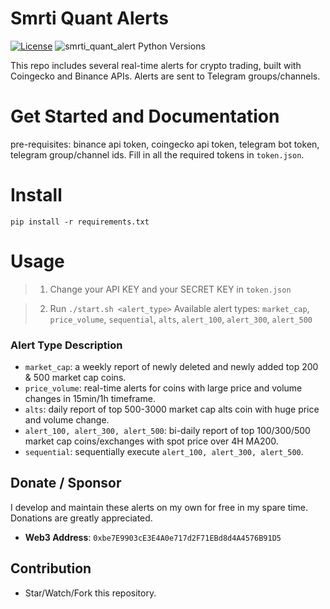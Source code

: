 # Smrti Quant Alerts


[![License](https://img.shields.io/badge/license-MIT-green)](https://github.com/JackZhao516/smrti_quant_alerts/blob/main/LICENSE)
![smrti_quant_alert Python Versions](https://img.shields.io/pypi/pyversions/python-bitget?logo=pypi)

This repo includes several real-time alerts for crypto trading, built with Coingecko and Binance APIs. Alerts are sent to Telegram groups/channels.

 

# Get Started and Documentation
pre-requisites: binance api token, coingecko api token, telegram bot token, telegram group/channel ids. Fill in all the required tokens in ``token.json``.

# Install
    pip install -r requirements.txt
# Usage

> 1. Change your API KEY and your SECRET KEY in ``token.json``

> 2. Run ``./start.sh <alert_type>``
> Available alert types: ``market_cap``, ``price_volume``, ``sequential``, ``alts``, ``alert_100``, ``alert_300``, ``alert_500``
### Alert Type Description
* ``market_cap``: a weekly report of newly deleted and newly added
top 200 & 500 market cap coins.
* ``price_volume``: real-time alerts for coins with large price and volume changes in 15min/1h timeframe.
* ``alts``: daily report of top 500-3000 market cap alts coin with huge price and volume change.
* ``alert_100, alert_300, alert_500``: bi-daily report of top 100/300/500 market cap coins/exchanges with spot price over 4H MA200.
* ``sequential``: sequentially execute ``alert_100, alert_300, alert_500``.

## Donate / Sponsor
I develop and maintain these alerts on my own for free in my spare time. 
Donations are greatly appreciated. 

* **Web3 Address**:  `0xbe7E9903cE3E4A0e717d2F71EBd8d4A4576B91D5`

## Contribution
* Star/Watch/Fork this repository.
